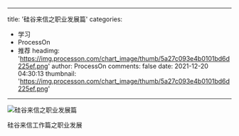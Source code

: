 
---
title: '硅谷来信之职业发展篇'
categories: 
 - 学习
 - ProcessOn
 - 推荐
headimg: 'https://img.processon.com/chart_image/thumb/5a27c093e4b0101bd6d225ef.png'
author: ProcessOn
comments: false
date: 2021-12-20 04:30:13
thumbnail: 'https://img.processon.com/chart_image/thumb/5a27c093e4b0101bd6d225ef.png'
---

<div>   
<img class="thumb" alt="硅谷来信之职业发展篇" src="https://img.processon.com/chart_image/thumb/5a27c093e4b0101bd6d225ef.png" referrerpolicy="no-referrer">
<p>硅谷来信工作篇之职业发展</p>  
</div>
            